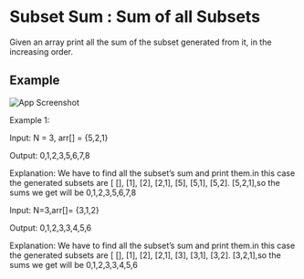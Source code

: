 
# Subset Sum : Sum of all Subsets

Given an array print all the sum of the subset generated from it, in the increasing order.



## Example

![App Screenshot](https://lh4.googleusercontent.com/f-cF0GX84YkT_9VaDr_8XpqbLOsbfbcIV8zqjoNmjloOS1LCG4MbO33O_2XLTO292CFoE47Ql1w3l6NPQjrrGs1D3R96uiNWuTFtW6m5LAsY2XGOT4eGvuaZ72ccI1UnwbLkG7fI)



Example 1:

Input: N = 3, arr[] = {5,2,1}

Output: 0,1,2,3,5,6,7,8

Explanation: We have to find all the subset’s sum and print them.in this case the generated subsets are [ [], [1], [2], [2,1], [5], [5,1], [5,2]. [5,2,1],so the sums we get will be  0,1,2,3,5,6,7,8


Input: N=3,arr[]= {3,1,2}

Output: 0,1,2,3,3,4,5,6

Explanation: We have to find all the subset’s sum and print them.in this case the generated subsets are [ [], [1], [2], [2,1], [3], [3,1], [3,2]. [3,2,1],so the sums we get will be  0,1,2,3,3,4,5,6